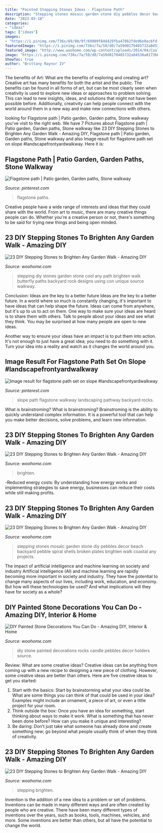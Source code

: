 ```yaml
---
title: "Painted Stepping Stones Ideas - Flagstone Path"
description: "Stepping stones mosaic garden stone diy pebbles decor beach backyard pebble spiral shells broken plates brighten walk coastal any projects"
date: "2023-03-18"
categories:
- "ideas"
tags: ["ideas"]
images:
- "https://i.pinimg.com/736x/69/90/9f/69909f84d429fba470b2fde96e0ac6fd--flagstone-path-garden-paths.jpg"
featuredImage: "https://i.pinimg.com/736x/7a/59/d0/7a59d0170485732a84538a8173b60836.jpg"
featured_image: "http://www.woohome.com/wp-content/uploads/2014/04/Cool-DIY-Stepping-Stone-11.jpg"
image: "https://i.pinimg.com/736x/7a/59/d0/7a59d0170485732a84538a8173b60836.jpg"
ShowToc: true
author: "Brittany Raynor IV"
---
```



The benefits of Art: What are the benefits of exploring and creating art?
Creative art has many benefits for both the artist and the public. The benefits can be found in all forms of art, but can be most clearly seen when creativity is used to explore new ideas or approaches to problem solving. This can lead to new insights, ideas, and solutions that might not have been possible before. Additionally, creativity can help people connect with the world around them in a new way and make new connections with others.

	

		
looking for Flagstone path | Patio garden, Garden paths, Stone walkway you've visit to the right web. We have 7 Pictures about Flagstone path | Patio garden, Garden paths, Stone walkway like 23 DIY Stepping Stones to Brighten Any Garden Walk - Amazing DIY, Flagstone path | Patio garden, Garden paths, Stone walkway and also Image result for flagstone path set on slope #landscapefrontyardwalkway. Here it is:
		
    
## Flagstone Path | Patio Garden, Garden Paths, Stone Walkway

<img loading=lazy src="https://i.pinimg.com/736x/69/90/9f/69909f84d429fba470b2fde96e0ac6fd--flagstone-path-garden-paths.jpg" onerror="this.onerror=null;this.src='https://tse2.mm.bing.net/th?id=OIP.f4BMGF8JL4YMbhgUKY8CFgHaJ3&amp;pid=15.1';" alt="Flagstone path | Patio garden, Garden paths, Stone walkway">

_Source: pinterest.com_

>flagstone paths. 

	

Creative people have a wide range of interests and ideas that they could share with the world. From art to music, there are many creative things people can do. Whether you're a creative person or not, there's something to be said for trying new things and being open minded.

    
## 23 DIY Stepping Stones To Brighten Any Garden Walk - Amazing DIY

<img loading=lazy src="http://www.woohome.com/wp-content/uploads/2014/04/Cool-DIY-Stepping-Stone-21.jpg" onerror="this.onerror=null;this.src='https://tse3.mm.bing.net/th?id=OIP.vDSeLXK9TncXTUj-unS6UwHaLG&amp;pid=15.1';" alt="23 DIY Stepping Stones to Brighten Any Garden Walk - Amazing DIY">

_Source: woohome.com_

>stepping diy stones garden stone cool any path brighten walk butterfly paths backyard rock designs using con unique source walkway. 

	

Conclusion: Ideas are the key to a better future
Ideas are the key to a better future. In a world where so much is constantly changing, it's important to have ideas that can help shape the future. Ideas can come from anywhere, but it's up to us to act on them.
One way to make sure your ideas are heard is to share them with others. Talk to people about your ideas and see what they think. You may be surprised at how many people are open to new ideas.

Another way to ensure your ideas have an impact is to put them into action. It's not enough to just have a great idea; you need to do something with it. Turn your idea into a reality and watch as it changes the world around you.

    
## Image Result For Flagstone Path Set On Slope #landscapefrontyardwalkway

<img loading=lazy src="https://i.pinimg.com/736x/7a/59/d0/7a59d0170485732a84538a8173b60836.jpg" onerror="this.onerror=null;this.src='https://tse3.mm.bing.net/th?id=OIP.5Pm-SPJ34o1mnFK5nqmtlwAAAA&amp;pid=15.1';" alt="Image result for flagstone path set on slope #landscapefrontyardwalkway">

_Source: pinterest.com_

>slope path flagstone walkway landscaping pathway backyard rocks. 

	

What is brainstroming?
What is brainstroming? Brainstroming is the ability to quickly understand complex information. It is a powerful tool that can help you make better decisions, solve problems, and learn new information.

    
## 23 DIY Stepping Stones To Brighten Any Garden Walk - Amazing DIY

<img loading=lazy src="https://www.woohome.com/wp-content/uploads/2014/04/Cool-DIY-Stepping-Stone-9.jpg" onerror="this.onerror=null;this.src='https://tse4.mm.bing.net/th?id=OIP.RkttfKGl8jUnCFJRd3tGEAHaKK&amp;pid=15.1';" alt="23 DIY Stepping Stones to Brighten Any Garden Walk - Amazing DIY">

_Source: woohome.com_

>brighten. 

	

-Reduced energy costs: By understanding how energy works and implementing strategies to save energy, businesses can reduce their costs while still making profits.

    
## 23 DIY Stepping Stones To Brighten Any Garden Walk - Amazing DIY

<img loading=lazy src="http://www.woohome.com/wp-content/uploads/2014/04/Cool-DIY-Stepping-Stone-11.jpg" onerror="this.onerror=null;this.src='https://tse2.mm.bing.net/th?id=OIP.lGS3hZRskGHR-Td4tzzSDwHaHa&amp;pid=15.1';" alt="23 DIY Stepping Stones to Brighten Any Garden Walk - Amazing DIY">

_Source: woohome.com_

>stepping stones mosaic garden stone diy pebbles decor beach backyard pebble spiral shells broken plates brighten walk coastal any projects. 

	

The impact of artificial intelligence and machine learning on society and industry
Artificial intelligence (AI) and machine learning are rapidly becoming more important in society and industry. They have the potential to change many aspects of our lives, including work, education, and economy. But how will these technologies be used? And what implications will they have for society as a whole?

    
## DIY Painted Stone Decorations You Can Do - Amazing DIY, Interior &amp; Home

<img loading=lazy src="http://www.woohome.com/wp-content/uploads/2017/12/diy-home-decor-ideas-with-painted-pebbles-rocks-8.jpg" onerror="this.onerror=null;this.src='https://tse3.mm.bing.net/th?id=OIP.1ZWmfzQK05TIU4N92DbOtQHaOI&amp;pid=15.1';" alt="DIY Painted Stone Decorations You Can Do - Amazing DIY, Interior &amp; Home">

_Source: woohome.com_

>diy stone painted decorations rocks candle pebbles decor holders source. 

	

Review: What are some creative ideas?
Creative ideas can be anything from coming up with a new recipe to designing a new piece of clothing. However, some creative ideas are better than others. Here are five creative ideas to get you started: 
1. Start with the basics: Start by brainstorming what your idea could be. What are some things you can think of that could be used in your idea? Examples might include an ornament, a piece of art, or even a little project for your room. 
2. Think outside the box: Once you have an idea for something, start thinking about ways to make it work. What is something that has never been done before? How can you make it unique and interesting? 
3. Be daring: Don’t just take what someone has already done and create something new; go beyond what people usually think of when they think of creativity.

    
## 23 DIY Stepping Stones To Brighten Any Garden Walk - Amazing DIY

<img loading=lazy src="https://www.woohome.com/wp-content/uploads/2014/04/Cool-DIY-Stepping-Stone-5.jpg" onerror="this.onerror=null;this.src='https://tse2.mm.bing.net/th?id=OIP.jPlHc5NQCoe-1VxL-gAQcwHaLH&amp;pid=15.1';" alt="23 DIY Stepping Stones to Brighten Any Garden Walk - Amazing DIY">

_Source: woohome.com_

>stepping brighten. 

	

Invention is the addition of a new idea to a problem or set of problems. Inventions can be made in many different ways and are often created by people who are creative. There have been many different types of inventions over the years, such as books, tools, machines, vehicles, and more. Some inventions are better than others, but all have the potential to change the world.

